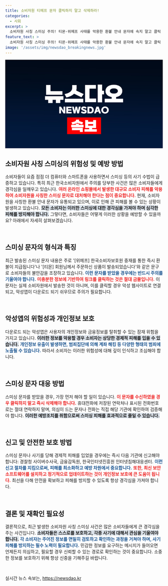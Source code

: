 ```yaml
---
title: 소비자원 티메프 문자 클릭하지 말고 삭제하라!
categories:
  - 사회
excerpt: >
  소비자원 사칭 스미싱 주의! 티몬·위메프 사태를 악용한 환불 안내 문자에 속지 말고 클릭 금지. 개인정보 도용 위협이 커지고 있으니 즉시 삭제하고 신고하세요!
feature_text: >
  소비자원 사칭 스미싱 주의! 티몬·위메프 사태를 악용한 환불 안내 문자에 속지 말고 클릭 금지. 개인정보 도용 위협이 커지고 있으니 즉시 삭제하고 신고하세요!
image: '/assets/img/newsdao_breakingnews.jpg'
---
```


<p><img src="/assets/img/newsdao_breakingnews.jpg" alt="koreaapp 속보" /></p>

<h2 data-ke-size="size26">소비자원 사칭 스미싱의 위험성 및 예방 방법</h2>

<p data-ke-size="size16">소비자들이 요즘 점점 더 컴퓨터와 스마트폰을 사용하면서 스미싱 등의 사기 수법이 급증하고 있습니다. 특히 최근 한국소비자원에서 주의를 당부한 사건은 많은 소비자들에게 경각심을 일깨우고 있습니다. <b><span style="color: #ee2323;">여러 온라인 쇼핑몰에서 발생한 대규모 소비자 피해를 악용하여 소비자원을 사칭한 스미싱 문자로 대처해야 한다는 점이 중요합니다.</span></b> 현재, 소비자원을 사칭한 환불 안내 문자가 유통되고 있으며, 이로 인해 큰 피해를 볼 수 있는 상황이 발생하고 있습니다. <b><span style="background-color: #21538527;">모든 소비자는 이러한 스미싱에 대한 경각심을 가져야 하며 심각한 피해를 방지해야 합니다.</span></b> 그렇다면, 소비자들은 어떻게 이러한 상황을 예방할 수 있을까요? 아래에서 자세히 살펴보겠습니다.</p>

<p data-ke-size="size16">&nbsp;</p>

<h2 data-ke-size="size26">스미싱 문자의 형식과 특징</h2>

<p data-ke-size="size16">최근 발송된 스미싱 문자 내용은 주로 '[위메프] 한국소비자보호원 중재를 통한 즉시 환불이 지급됩니다'나 '[티몬] 회원님께서 주문하신 상품이 발송되었습니다'와 같은 문구로 소비자들의 불안감을 조장하고 있습니다. <b><span style="color: #1a5490;">이런 문자를 받았을 경우에는 반드시 주의를 기울여야 합니다.</span></b> <b><span style="color: #ee2323;">미충분한 정보에 기반하여 링크를 클릭하는 것은 절대 금물입니다.</span></b> 이 문자는 실제 소비자원에서 발송한 것이 아니며, 이를 클릭할 경우 악성 웹사이트로 연결되고, 악성앱이 다운로드 되기 쉬우므로 주의가 필요합니다.</p>

<p data-ke-size="size16">&nbsp;</p>

<h2 data-ke-size="size26">악성앱의 위험성과 개인정보 보호</h2>

<p data-ke-size="size16">다운로드 되는 악성앱은 사용자의 개인정보와 금융정보를 탈취할 수 있는 잠재 위험을 가지고 있습니다. <b><span style="background-color: #21538527;">이러한 정보를 악용할 경우 소비자는 상당한 경제적 피해를 입을 수 있습니다.</span></b> <b><span style="color: #1a5490;">개인정보 유출이 발생하면, 범죄집단에 의해 계좌 해킹 등 다양한 형태의 범죄에 노출될 수 있습니다.</span></b> 따라서 소비자는 이러한 위험성에 대해 깊이 인식하고 조심해야 합니다.</p>

<p data-ke-size="size16">&nbsp;</p>

<h2 data-ke-size="size26">스미싱 문자 대응 방법</h2>

<p data-ke-size="size16">스미싱 문자를 받았을 경우, 가장 먼저 해야 할 일이 있습니다. <b><span style="color: #ee2323;">이 문자를 수신하였을 경우 클릭하지 말고 즉시 삭제해야 합니다.</span></b> 휴대전화에 저장된 연락처나 표시된 전화번호로는 절대 연락하지 말며, 의심이 드는 문자나 전화는 직접 해당 기관에 확인하여 검증해야 합니다. <b><span style="background-color: #21538527;">이러한 예방조치를 취함으로써 스미싱 피해를 효과적으로 줄일 수 있습니다.</span></b></p>

<p data-ke-size="size16">&nbsp;</p>

<h2 data-ke-size="size26">신고 및 안전한 보호 방법</h2>

<p data-ke-size="size16">스미싱 문자나 사기를 당해 경제적 피해를 입었을 경우에는 즉시 다음 기관에 신고해야 합니다: 경찰청 사이버수사국, 금융감독원, 한국인터넷진흥원 인터넷침해대응센터. <b><span style="color: #1a5490;">이런 신고 절차를 지킴으로써, 피해를 최소화하고 예방 차원에서 중요합니다.</span></b> <b><span style="color: #ee2323;">또한, 최신 보안 소프트웨어를 설치하고 정기적으로 업데이트하는 것이 개인정보 보호에 큰 도움이 됩니다.</span></b> 최선을 다해 안전을 확보하고 피해를 방지할 수 있도록 항상 경각심을 가져야 합니다.</p>

<p data-ke-size="size16">&nbsp;</p>

<h2 data-ke-size="size26">결론 및 재확인 필요성</h2>

<p data-ke-size="size16">결론적으로, 최근 발생한 소비자원 사칭 스미싱 사건은 많은 소비자들에게 큰 경각심을 주는 사건입니다. <b><span style="background-color: #21538527;">소비자들은 스스로를 보호하고, 각종 사기에 대해서 관심을 기울여야 합니다.</span></b> <b><span style="color: #1a5490;">각 소비자는 주어진 정보를 면밀히 검토하고 확인하는 과정을 거쳐야 하며, 사기 피해를 방지하는 필수 노력이 필요합니다.</span></b> 민감한 정보를 요구하는 메시지가 들어오면 언제든지 의심하고, 필요할 경우 신뢰할 수 있는 경로로 확인하는 것이 중요합니다. 소중한 정보를 보호하기 위해 항상 신중을 기해주길 바랍니다.</p>

<p data-ke-size="size16">&nbsp;</p>
실시간 뉴스 속보는, <a href="https://newsdao.kr" rel="dofollow">https://newsdao.kr</a>



